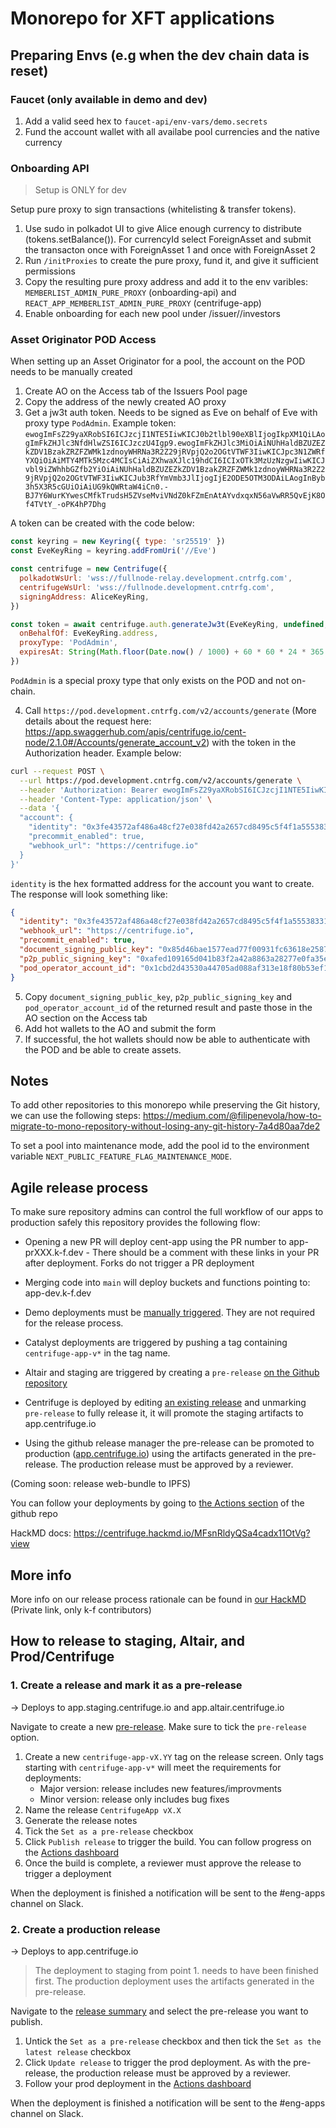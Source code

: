 # Monorepo for XFT applications


## Preparing Envs (e.g when the dev chain data is reset)

### Faucet (only available in demo and dev)

1. Add a valid seed hex to `faucet-api/env-vars/demo.secrets`
2. Fund the account wallet with all availabe pool currencies and the native currency

### Onboarding API

> Setup is ONLY for dev

Setup pure proxy to sign transactions (whitelisting & transfer tokens).

1. Use sudo in polkadot UI to give Alice enough currency to distribute (tokens.setBalance()). For currencyId select ForeignAsset and submit the transacton once with ForeignAsset 1 and once with ForeignAsset 2
2. Run `/initProxies` to create the pure proxy, fund it, and give it sufficient permissions
3. Copy the resulting pure proxy address and add it to the env varibles: `MEMBERLIST_ADMIN_PURE_PROXY` (onboarding-api) and `REACT_APP_MEMBERLIST_ADMIN_PURE_PROXY` (centrifuge-app)
4. Enable onboarding for each new pool under /issuer/<poolId>/investors

### Asset Originator POD Access

When setting up an Asset Originator for a pool, the account on the POD needs to be manually created

1. Create AO on the Access tab of the Issuers Pool page
2. Copy the address of the newly created AO proxy
3. Get a jw3t auth token. Needs to be signed as Eve on behalf of Eve with proxy type `PodAdmin`. Example token: `ewogImFsZ29yaXRobSI6ICJzcjI1NTE5IiwKICJ0b2tlbl90eXBlIjogIkpXM1QiLAogImFkZHJlc3NfdHlwZSI6ICJzczU4Igp9.ewogImFkZHJlc3MiOiAiNUhHaldBZUZEZkZDV1BzakZRZFZWMk1zdnoyWHRNa3R2Z29jRVpjQ2o2OGtVTWF3IiwKICJpc3N1ZWRfYXQiOiAiMTY4MTk5Mzc4MCIsCiAiZXhwaXJlc19hdCI6ICIxOTk3MzUzNzgwIiwKICJvbl9iZWhhbGZfb2YiOiAiNUhHaldBZUZEZkZDV1BzakZRZFZWMk1zdnoyWHRNa3R2Z29jRVpjQ2o2OGtVTWF3IiwKICJub3RfYmVmb3JlIjogIjE2ODE5OTM3ODAiLAogInByb3h5X3R5cGUiOiAiUG9kQWRtaW4iCn0.-BJ7Y6WurKYwesCMfkTrudsH5ZVseMviVNdZ0kFZmEnAtAYvdxqxN56aVwRR5QvEjK8Of4TVtY_-oPK4hP7Dhg`

A token can be created with the code below:

```js
const keyring = new Keyring({ type: 'sr25519' })
const EveKeyRing = keyring.addFromUri('//Eve')

const centrifuge = new Centrifuge({
  polkadotWsUrl: 'wss://fullnode-relay.development.cntrfg.com',
  centrifugeWsUrl: 'wss://fullnode.development.cntrfg.com',
  signingAddress: AliceKeyRing,
})

const token = await centrifuge.auth.generateJw3t(EveKeyRing, undefined, {
  onBehalfOf: EveKeyRing.address,
  proxyType: 'PodAdmin',
  expiresAt: String(Math.floor(Date.now() / 1000) + 60 * 60 * 24 * 365 * 10), // 10 years
})
```

`PodAdmin` is a special proxy type that only exists on the POD and not on-chain.

4. Call `https://pod.development.cntrfg.com/v2/accounts/generate` (More details about the request here: https://app.swaggerhub.com/apis/centrifuge.io/cent-node/2.1.0#/Accounts/generate_account_v2) with the token in the Authorization header. Example below:

```bash
curl --request POST \
  --url https://pod.development.cntrfg.com/v2/accounts/generate \
  --header 'Authorization: Bearer ewogImFsZ29yaXRobSI6ICJzcjI1NTE5IiwKICJ0b2tlbl90eXBlIjogIkpXM1QiLAogImFkZHJlc3NfdHlwZSI6ICJzczU4Igp9.ewogImFkZHJlc3MiOiAiNUhHaldBZUZEZkZDV1BzakZRZFZWMk1zdnoyWHRNa3R2Z29jRVpjQ2o2OGtVTWF3IiwKICJpc3N1ZWRfYXQiOiAiMTY4MTIwNjk4NCIsCiAiZXhwaXJlc19hdCI6ICIxNjgzNzk4OTg0IiwKICJvbl9iZWhhbGZfb2YiOiAiNUhHaldBZUZEZkZDV1BzakZRZFZWMk1zdnoyWHRNa3R2Z29jRVpjQ2o2OGtVTWF3IiwKICJub3RfYmVmb3JlIjogIjE2ODEyMDY5ODQiLAogInByb3h5X3R5cGUiOiAiUG9kQWRtaW4iCn0.oLovvmVzXJRz-eY1V0wHFNdF6HnVa1unx684xEoMhgBOdCyV8I4yZvUjMx4qLK1vj9Oeh42dAmJ5_vAti9D4jQ' \
  --header 'Content-Type: application/json' \
  --data '{
  "account": {
    "identity": "0x3fe43572af486a48cf27e038fd42a2657cd8495c5f4f1a5553833135eb75b316",
    "precommit_enabled": true,
    "webhook_url": "https://centrifuge.io"
  }
}'
```

`identity` is the hex formatted address for the account you want to create.
The response will look something like:

```json
{
  "identity": "0x3fe43572af486a48cf27e038fd42a2657cd8495c5f4f1a5553833135eb75b316",
  "webhook_url": "https://centrifuge.io",
  "precommit_enabled": true,
  "document_signing_public_key": "0x85d46bae1577ead77f00931fc63618e2587486d8c95dc7fc8637a63fde0668ed",
  "p2p_public_signing_key": "0xafed109165d041b83f2a42a8863a28277e0fa35e900e9544d0c46e2e2772b488",
  "pod_operator_account_id": "0x1cbd2d43530a44705ad088af313e18f80b53ef16b36177cd4b77b846f2a5f07c"
}
```

5. Copy `document_signing_public_key`, `p2p_public_signing_key` and `pod_operator_account_id` of the returned result and paste those in the AO section on the Access tab
6. Add hot wallets to the AO and submit the form
7. If successful, the hot wallets should now be able to authenticate with the POD and be able to create assets.

## Notes

To add other repositories to this monorepo while preserving the Git history, we can use the following steps: https://medium.com/@filipenevola/how-to-migrate-to-mono-repository-without-losing-any-git-history-7a4d80aa7de2

To set a pool into maintenance mode, add the pool id to the environment variable `NEXT_PUBLIC_FEATURE_FLAG_MAINTENANCE_MODE`.

## Agile release process

To make sure repository admins can control the full workflow of our apps to production safely this repository provides the following flow:

- Opening a new PR will deploy cent-app using the PR number to app-prXXX.k-f.dev - There should be a comment with these links in your PR after deployment. Forks do not trigger a PR deployment

- Merging code into `main` will deploy buckets and functions pointing to: app-dev.k-f.dev

- Demo deployments must be [manually triggered](https://github.com/centrifuge/apps/actions/workflows/demo-deploys.yml). They are not required for the release process.

- Catalyst deployments are triggered by pushing a tag containing `centrifuge-app-v*` in the tag name.

- Altair and staging are triggered by creating a `pre-release` [on the Github repository](https://github.com/centrifuge/apps/releases/new)

- Centrifuge is deployed by editing [an existing release](https://github.com/centrifuge/apps/releases) and unmarking `pre-release` to fully release it, it will promote the staging artifacts to app.centrifuge.io

- Using the github release manager the pre-release can be promoted to production ([app.centrifuge.io](https://app.centrifuge.io)) using the artifacts generated in the pre-release. The production release must be approved by a reviewer.

(Coming soon: release web-bundle to IPFS)

You can follow your deployments by going to [the Actions section](https://github.com/centrifuge/apps/actions/workflows/centrifuge-app.yml) of the github repo

HackMD docs: https://centrifuge.hackmd.io/MFsnRldyQSa4cadx11OtVg?view

## More info

More info on our release process rationale can be found in [our HackMD](https://centrifuge.hackmd.io/MFsnRldyQSa4cadx11OtVg?view) (Private link, only k-f contributors)

## How to release to staging, Altair, and Prod/Centrifuge

### 1. Create a release and mark it as a pre-release

-> Deploys to app.staging.centrifuge.io and app.altair.centrifuge.io

Navigate to create a new [pre-release](https://github.com/centrifuge/apps/releases/new). Make sure to tick the `pre-release` option.

1. Create a new `centrifuge-app-vX.YY` tag on the release screen. Only tags starting with `centrifuge-app-v*` will meet the requirements for deployments:
   - Major version: release includes new features/improvments
   - Minor version: release only includes bug fixes
2. Name the release `CentrifugeApp vX.X`
3. Generate the release notes
4. Tick the `Set as a pre-release` checkbox
5. Click `Publish release` to trigger the build. You can follow progress on the [Actions dashboard](https://github.com/centrifuge/apps/actions/workflows/staging-deploy.yml)
6. Once the build is complete, a reviewer must approve the release to trigger a deployment

When the deployment is finished a notification will be sent to the #eng-apps channel on Slack.

### 2. Create a production release

-> Deploys to app.centrifuge.io

> The deployment to staging from point 1. needs to have been finished first. The production deployment uses the artifacts generated in the pre-release.

Navigate to the [release summary](https://github.com/centrifuge/apps/releases) and select the pre-release you want to publish.

1. Untick the `Set as a pre-release` checkbox and then tick the `Set as the latest release` checkbox
2. Click `Update release` to trigger the prod deployment. As with the pre-release, the production release must be approved by a reviewer.
3. Follow your prod deployment in the [Actions dashboard](https://github.com/centrifuge/apps/actions/workflows/prod-deploy.yml)

When the deployment is finished a notification will be sent to the #eng-apps channel on Slack.
